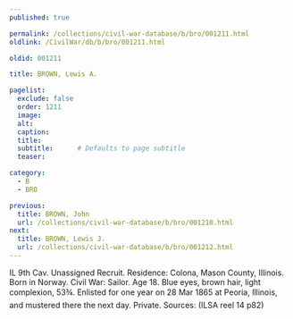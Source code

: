 ```yaml
---
published: true

permalink: /collections/civil-war-database/b/bro/001211.html
oldlink: /CivilWar/db/b/bro/001211.html

oldid: 001211

title: BROWN, Lewis A.

pagelist:
  exclude: false
  order: 1211
  image: 
  alt:
  caption:
  title:
  subtitle:      # Defaults to page subtitle
  teaser:

category: 
  - B 
  - BRO

previous:
  title: BROWN, John
  url: /collections/civil-war-database/b/bro/001210.html  
next:
  title: BROWN, Lewis J.
  url: /collections/civil-war-database/b/bro/001212.html   
---
```

IL 9th Cav. Unassigned Recruit. Residence: Colona, Mason County, Illinois. Born in Norway. Civil War: Sailor. Age 18. Blue eyes, brown hair, light complexion, 5&#146;3&frac34;&#148;. Enlisted for one year on 28 Mar 1865 at Peoria, Illinois, and mustered there the next day. Private. Sources: (ILSA reel 14 p82)